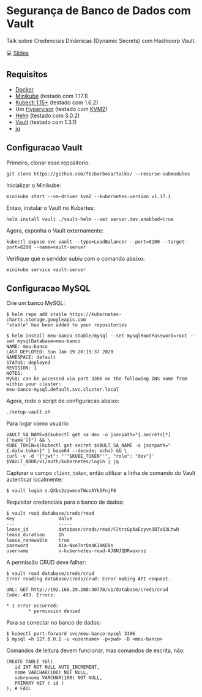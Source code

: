 # Segurança de Banco de Dados com Vault

Talk sobre Credenciais Dinâmicas (Dynamic Secrets) com Hashicorp Vault.

💻 [Slides](https://docs.google.com/presentation/d/1otRH8TSHg3kZV4Nm8YKcBaRCtonYUapg45XQIDqgNb8/edit?usp=sharing)

## Requisitos

* [Docker](https://docs.docker.com/install/linux/docker-ce/debian/)
* [Minikube](https://kubernetes.io/docs/tasks/tools/install-minikube/#install-minikube-via-direct-download) (testado com 1.17.1)
* [Kubectl 1.15+](https://kubernetes.io/docs/tasks/tools/install-kubectl/#install-kubectl-on-linux) (testado com 1.6.2)
* Um [Hypervisor](https://kubernetes.io/docs/tasks/tools/install-minikube/#install-a-hypervisor) (testado com [KVM2](https://www.linux-kvm.org/page/Main_Page))
* [Helm](https://helm.sh/blog/helm-3-released/) (testado com 3.0.2)
* [Vault](https://www.vaultproject.io/downloads/) (testado com 1.3.1)
* [jq](https://stedolan.github.io/jq/download/)

## Configuracao Vault

Primeiro, clonar esse repositorio:

```console
git clone https://github.com/fbcbarbosa/talks/ --recurse-submodules
```

Inicializar o Minikube:

```console
minikube start --vm-driver kvm2 --kubernetes-version v1.17.1
```

Entao, instalar o Vault no Kubertes:

```console
helm install vault ./vault-helm --set server.dev.enabled=true
```

Agora, exponha o Vault externamente:

```console
kubectl expose svc vault --type=LoadBalancer --port=8200 --target-port=8200 --name=vault-server
```

Verifique que o servidor subiu com o comando abaixo:

```console
minikube service vault-server
```

## Configuracao MySQL

Crie um banco MySQL:

```console
$ helm repo add stable https://kubernetes-charts.storage.googleapis.com
"stable" has been added to your repositories
```

```console
$ helm install meu-banco stable/mysql --set mysqlRootPassword=root --set mysqlDatabase=meu-banco
NAME: meu-banco
LAST DEPLOYED: Sun Jan 19 20:19:37 2020
NAMESPACE: default
STATUS: deployed
REVISION: 1
NOTES:
MySQL can be accessed via port 3306 on the following DNS name from within your cluster:
meu-banco-mysql.default.svc.cluster.local
```

Agora, rode o script de configuracao abaixo:

```console
./setup-vault.sh
```

Para logar como usuário:

```console
VAULT_SA_NAME=$(kubectl get sa dev -o jsonpath="{.secrets[*]['name']}") && \
KUBE_TOKEN=$(kubectl get secret $VAULT_SA_NAME -o jsonpath="{.data.token}" | base64 --decode; echo) && \
curl -v -d '{"jwt": "'"$KUBE_TOKEN"'", "role": "dev"}' $VAULT_ADDR/v1/auth/kubernetes/login | jq
```

Capturar o campo `client_token`, então utilizar a linha de comando do Vault autenticar localmente:

```
$ vault login s.QXbs2zqwmceTWuoAYkIFnjF8
```

Requisitar credenciais para o banco de dados:

```
$ vault read database/creds/read
Key                Value
---                -----
lease_id           database/creds/read/FJtrcGpXaEcyvn3BTxQ3LtwR
lease_duration     1h
lease_renewable    true
password           A1a-NxeTnrQaoK1kKE8s
username           v-kubernetes-read-AJ8NJQDRwuxroz
```

A permissão CRUD deve falhar:

```
$ vault read database/creds/crud
Error reading database/creds/crud: Error making API request.

URL: GET http://192.168.39.208:30770/v1/database/creds/crud
Code: 403. Errors:

* 1 error occurred:
        * permission denied
```

Para se conectar no banco de dados:

```
$ kubectl port-forward svc/meu-banco-mysql 3306
$ mysql =h 127.0.0.1 -u <username> -p<pwd> -D <meu-banco>
```

Comandos de leitura devem funcionar, mas comandos de escrita, não:

```
CREATE TABLE tbl(  
   id INT NOT NULL AUTO_INCREMENT,  
   nome VARCHAR(100) NOT NULL,  
   sobrenome VARCHAR(100) NOT NULL,  
   PRIMARY KEY ( id )  
); # FAIL
```
